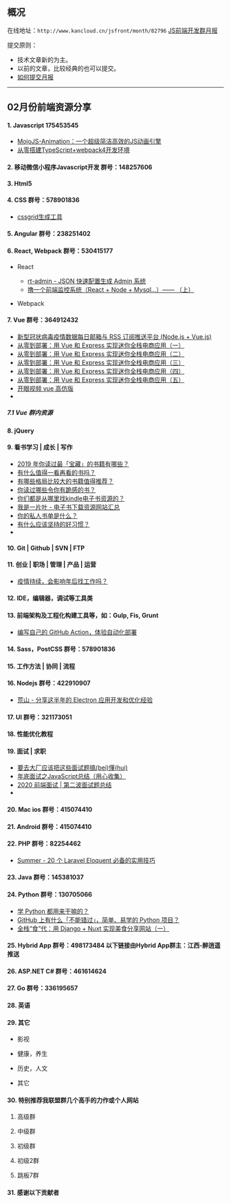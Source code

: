 ## 概况

在线地址：`http://www.kancloud.cn/jsfront/month/82796` [JS前端开发群月报](http://www.kancloud.cn/jsfront/month/82796)


提交原则：

- 技术文章新的为主。
- 以前的文章，比较经典的也可以提交。
- [如何提交月报](http://www.kancloud.cn/jsfront/month/227309)

---


## 02月份前端资源分享
#### 1. Javascript 175453545
- [MojoJS-Animation：一个超级简洁高效的JS动画引擎](https://zhuanlan.zhihu.com/p/104298366)
- [从零搭建TypeScript+webpack4开发环境](https://juejin.im/post/5e3d65c0518825493c7b4880)

#### 2. 移动微信小程序Javascript开发 群号：148257606


#### 3. Html5


#### 4. CSS  群号：578901836
- [cssgrid生成工具](https://cssgrid-generator.netlify.com/)

#### 5. Angular 群号：238251402

#### 6. React, Webpack 群号：530415177
- React
  
  - [rt-admin - JSON 快速配置生成 Admin 系统](https://github.com/CareyToboo/rt-admin)
  - [撸一个前端监控系统（React + Node + Mysql...）—— （上）](https://juejin.im/post/5e3146cce51d453176604809)
  
- Webpack


#### 7. Vue 群号：364912432
- [新型冠状病毒疫情数据每日邮箱与 RSS 订阅推送平台 (Node.js + Vue.js)](https://juejin.im/post/5e3d52f1e51d452709672592)
- [从零到部署：用 Vue 和 Express 实现迷你全栈电商应用（一）](https://juejin.im/post/5dfd851c6fb9a0163e248463)
- [从零到部署：用 Vue 和 Express 实现迷你全栈电商应用（二）](https://juejin.im/post/5dff8da76fb9a01634475731)
- [从零到部署：用 Vue 和 Express 实现迷你全栈电商应用（三）](https://juejin.im/post/5e10a4665188253a800423a5)
- [从零到部署：用 Vue 和 Express 实现迷你全栈电商应用（四）](https://juejin.im/post/5e1967cd6fb9a02fbc4ac6e6)
- [从零到部署：用 Vue 和 Express 实现迷你全栈电商应用（五）](https://juejin.im/post/5e40bd0ce51d4526fe650232)
- [开眼视频 vue 高仿版](https://juejin.im/post/5e456525e51d4526ca15c1b1)
- []()

##### 7.1 Vue 群内资源


#### 8. jQuery

#### 9. 看书学习 | 成长 | 写作
- [2019 年你读过最「宝藏」的书籍有哪些？](https://www.zhihu.com/question/361400163)
- [有什么值得一看再看的书吗？](https://www.zhihu.com/question/309005056)
- [有哪些格局比较大的书籍值得推荐？](https://www.zhihu.com/question/52815813)
- [你读过哪些令你有跪感的书？](https://www.zhihu.com/question/310681355)
- [你们都是从哪里找kindle电子书资源的？](https://www.zhihu.com/question/273617420)
- [我是一片叶 - 电子书下载资源网站汇总](https://zhuanlan.zhihu.com/p/79777859)
- [你的私人书单是什么？](https://www.zhihu.com/question/29447490)
- [有什么应该坚持的好习惯？](https://www.zhihu.com/question/268776431/answer/850846125)
- []()

#### 10. Git | Github | SVN | FTP

#### 11. 创业 | 职场 | 管理 | 产品 | 运营
- [疫情持续，会影响年后找工作吗？](https://www.zhihu.com/question/368981057)

#### 12. IDE，编辑器，调试等工具类

#### 13. 前端架构及工程化构建工具等，如：Gulp, Fis, Grunt
- [编写自己的 GitHub Action，体验自动化部署](https://zhuanlan.zhihu.com/p/103552188)

#### 14. Sass，PostCSS  群号：578901836

#### 15. 工作方法 | 协同 | 流程

#### 16. Nodejs 群号：422910907
- [荒山 - 分享这半年的 Electron 应用开发和优化经验](https://juejin.im/post/5e0010866fb9a015fd69c645)

#### 17. UI 群号：321173051

#### 18. 性能优化教程

#### 19. 面试 | 求职
- [要去大厂应该把这些面试题搞(bei)懂(hui)](https://juejin.im/post/5e1535c6e51d454165777744)
- [年底面试之JavaScript总结（用心收集）](https://juejin.im/post/5e464c4ef265da5756324a2b)
- [2020 前端面试 | 第二波面试题总结](https://juejin.im/post/5e44f20d6fb9a07cd323ca67)
- []()

#### 20. Mac ios 群号：415074410

#### 21. Android 群号：415074410

#### 22. PHP 群号：82254462
- [Summer - 20 个 Laravel Eloquent 必备的实用技巧](https://zhuanlan.zhihu.com/p/35807856)

#### 23. Java 群号：145381037

#### 24. Python 群号：130705066
- [学 Python 都用来干嘛的？](https://www.zhihu.com/question/34098079)
- [GitHub 上有什么「不能错过」，简单、易学的 Python 项目？](https://www.zhihu.com/question/25697796)
- [全栈“食”代：用 Django + Nuxt 实现美食分享网站（一）](https://juejin.im/post/5e435dfc6fb9a07cc3213686)

#### 25. Hybrid App 群号：498173484 以下链接由Hybrid App群主：江西-醉逍遥推送

#### 26. ASP.NET C# 群号：461614624

#### 27. Go 群号：336195657

#### 28. 英语

#### 29. 其它

- 影视


- 健康，养生


- 历史，人文


- 其它

  


#### 30. 特别推荐我联盟群几个高手的力作或个人网站

1. 高级群



2. 中级群


3. 初级群

4. 初级2群


5. 跳板7群


#### 31. 感谢以下贡献者

